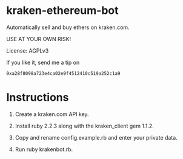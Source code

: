 # kraken-ethereum-bot
Automatically sell and buy ethers on kraken.com.

USE AT YOUR OWN RISK!

License: AGPLv3

If you like it, send me a tip on
```
0xa28f8098a723e4ca02e9f4512410c519a252c1a9
```

# Instructions

1. Create a kraken.com API key.

2. Install ruby 2.2.3 along with the kraken_client gem 1.1.2.

3. Copy and rename config.example.rb and enter your private data.

4. Run ruby krakenbot.rb.
